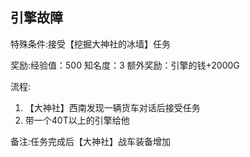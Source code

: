## 引擎故障
特殊条件:接受【挖掘大神社的冰墙】任务

奖励:经验值：500 知名度：3 额外奖励：引擎的钱+2000G

流程:

1. 【大神社】西南发现一辆货车对话后接受任务
2. 带一个40T以上的引擎给他


备注:任务完成后【大神社】战车装备增加

